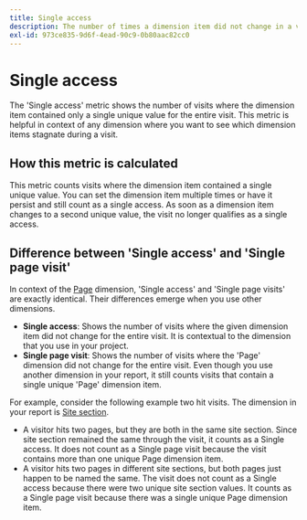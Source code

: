 ```yaml
---
title: Single access
description: The number of times a dimension item did not change in a visit.
exl-id: 973ce835-9d6f-4ead-90c9-0b80aac82cc0
---
```

# Single access

The 'Single access' metric shows the number of visits where the dimension item contained only a single unique value for the entire visit. This metric is helpful in context of any dimension where you want to see which dimension items stagnate during a visit.

## How this metric is calculated

This metric counts visits where the dimension item contained a single unique value. You can set the dimension item multiple times or have it persist and still count as a single access. As soon as a dimension item changes to a second unique value, the visit no longer qualifies as a single access.

## Difference between 'Single access' and 'Single page visit'

In context of the [Page](../dimensions/page.md) dimension, 'Single access' and 'Single page visits' are exactly identical. Their differences emerge when you use other dimensions.

* **Single access**: Shows the number of visits where the given dimension item did not change for the entire visit. It is contextual to the dimension that you use in your project.
* **Single page visit**: Shows the number of visits where the 'Page' dimension did not change for the entire visit. Even though you use another dimension in your report, it still counts visits that contain a single unique 'Page' dimension item.

For example, consider the following example two hit visits. The dimension in your report is [Site section](../dimensions/site-section.md).

* A visitor hits two pages, but they are both in the same site section. Since site section remained the same through the visit, it counts as a Single access. It does not count as a Single page visit because the visit contains more than one unique Page dimension item.
* A visitor hits two pages in different site sections, but both pages just happen to be named the same. The visit does not count as a Single access because there were two unique site section values. It counts as a Single page visit because there was a single unique Page dimension item.
